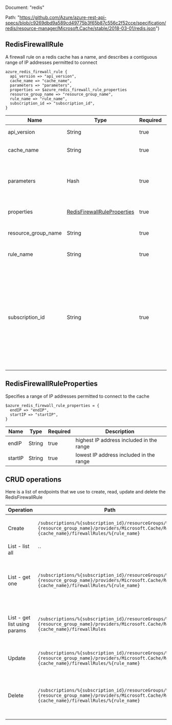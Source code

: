 Document: "redis"


Path: "https://github.com/Azure/azure-rest-api-specs/blob/c9269dbd9a589cd49775b3f65b87c556c2f52cce/specification/redis/resource-manager/Microsoft.Cache/stable/2018-03-01/redis.json")

## RedisFirewallRule

A firewall rule on a redis cache has a name, and describes a contiguous range of IP addresses permitted to connect

```puppet
azure_redis_firewall_rule {
  api_version => "api_version",
  cache_name => "cache_name",
  parameters => "parameters",
  properties => $azure_redis_firewall_rule_properties
  resource_group_name => "resource_group_name",
  rule_name => "rule_name",
  subscription_id => "subscription_id",
}
```

| Name        | Type           | Required       | Description       |
| ------------- | ------------- | ------------- | ------------- |
|api_version | String | true | Client Api Version. |
|cache_name | String | true | The name of the Redis cache. |
|parameters | Hash | true | Parameters supplied to the create or update redis firewall rule operation. |
|properties | [RedisFirewallRuleProperties](#redisfirewallruleproperties) | true | redis cache firewall rule properties |
|resource_group_name | String | true | The name of the resource group. |
|rule_name | String | true | The name of the firewall rule. |
|subscription_id | String | true | Gets subscription credentials which uniquely identify the Microsoft Azure subscription. The subscription ID forms part of the URI for every service call. |
        
## RedisFirewallRuleProperties

Specifies a range of IP addresses permitted to connect to the cache

```puppet
$azure_redis_firewall_rule_properties = {
  endIP => "endIP",
  startIP => "startIP",
}
```

| Name        | Type           | Required       | Description       |
| ------------- | ------------- | ------------- | ------------- |
|endIP | String | true | highest IP address included in the range |
|startIP | String | true | lowest IP address included in the range |



## CRUD operations

Here is a list of endpoints that we use to create, read, update and delete the RedisFirewallRule

| Operation | Path | Verb | Description | OperationID |
| ------------- | ------------- | ------------- | ------------- | ------------- |
|Create|`/subscriptions/%{subscription_id}/resourceGroups/%{resource_group_name}/providers/Microsoft.Cache/Redis/%{cache_name}/firewallRules/%{rule_name}`|Put|Create or update a redis cache firewall rule|FirewallRules_CreateOrUpdate|
|List - list all|``||||
|List - get one|`/subscriptions/%{subscription_id}/resourceGroups/%{resource_group_name}/providers/Microsoft.Cache/Redis/%{cache_name}/firewallRules/%{rule_name}`|Get|Gets a single firewall rule in a specified redis cache.|FirewallRules_Get|
|List - get list using params|`/subscriptions/%{subscription_id}/resourceGroups/%{resource_group_name}/providers/Microsoft.Cache/Redis/%{cache_name}/firewallRules`|Get|Gets all firewall rules in the specified redis cache.|FirewallRules_ListByRedisResource|
|Update|`/subscriptions/%{subscription_id}/resourceGroups/%{resource_group_name}/providers/Microsoft.Cache/Redis/%{cache_name}/firewallRules/%{rule_name}`|Put|Create or update a redis cache firewall rule|FirewallRules_CreateOrUpdate|
|Delete|`/subscriptions/%{subscription_id}/resourceGroups/%{resource_group_name}/providers/Microsoft.Cache/Redis/%{cache_name}/firewallRules/%{rule_name}`|Delete|Deletes a single firewall rule in a specified redis cache.|FirewallRules_Delete|
